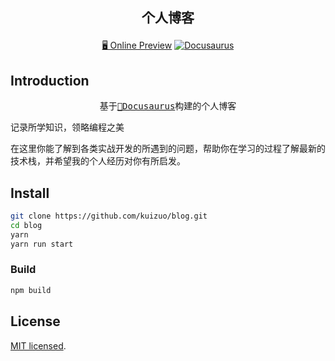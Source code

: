 <h2 align="center">
  <p align="center">个人博客</p>
</h2>

<p align="center">
<a href="https://kuizuo.cn">🖥 Online Preview</a>
<a href="https://kuizuo.cn"><img src="https://img.kuizuo.cn/blog.png" alt="Docusaurus"></a>
</p>

## Introduction

<pre align="center">
基于<a href="https://docusaurus.io/">🦖Docusaurus</a>构建的个人博客
</pre>

记录所学知识，领略编程之美

在这里你能了解到各类实战开发的所遇到的问题，帮助你在学习的过程了解最新的技术栈，并希望我的个人经历对你有所启发。

## Install

```sh
git clone https://github.com/kuizuo/blog.git
cd blog
yarn
yarn run start
```

### Build

```sh
npm build
```

## License

[MIT licensed](https://github.com/kuizuo/blog/blob/main/LICENSE).
